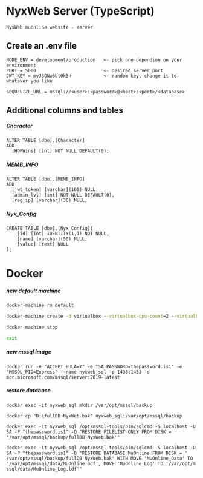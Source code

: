# NyxWeb Server (TypeScript)

`NyxWeb muonline website - server`

## Create an .env file

```
NODE_ENV = development/production   <- pick one dependion on your environment
PORT = 5000                         <- desired server port
JWT_KEY = myJSONw3bt0k3n            <- random key, change it to whatever you like

SEQUELIZE_URL = mssql://<user>:<password>@<host>:<port>/<database>
```

## Additional columns and tables

##### Character

```
ALTER TABLE [dbo].[Character]
ADD
  [HOFWins] [int] NOT NULL DEFAULT(0);
```

##### MEMB_INFO

```
ALTER TABLE [dbo].[MEMB_INFO]
ADD
  [jwt_token] [varchar](100) NULL,
  [admin_lvl] [int] NOT NULL DEFAULT(0),
  [reg_ip] [varchar](30) NULL;
```

##### Nyx_Config

```
CREATE TABLE [dbo].[Nyx_Config](
	[id] [int] IDENTITY(1,1) NOT NULL,
	[name] [varchar](50) NULL,
	[value] [text] NULL
);
```

# Docker

##### new default machine

```cmd
docker-machine rm default

docker-machine create -d virtualbox --virtualbox-cpu-count=2 --virtualbox-memory=4096 --virtualbox-disk-size=50000 default

docker-machine stop

exit
```

##### new mssql image

```
docker run -e "ACCEPT_EULA=Y" -e "SA_PASSWORD=thepassword.is1" -e "MSSQL_PID=Express" --name nyxweb_sql -p 1433:1433 -d mcr.microsoft.com/mssql/server:2019-latest
```

##### restore database

```
docker exec -it nyxweb_sql mkdir /var/opt/mssql/backup

docker cp "D:\fullDB NyxWeb.bak" nyxweb_sql:/var/opt/mssql/backup

docker exec -it nyxweb_sql /opt/mssql-tools/bin/sqlcmd -S localhost -U SA -P "thepassword.is1" -Q "RESTORE FILELIST ONLY FROM DISK = '/var/opt/mssql/backup/fullDB NyxWeb.bak'"

docker exec -it nyxweb_sql /opt/mssql-tools/bin/sqlcmd -S localhost -U SA -P "thepassword.is1" -Q "RESTORE DATABASE MuOnline FROM DISK = '
/var/opt/mssql/backup/fullDB NyxWeb.bak' WITH MOVE 'MuOnline_Data' TO '/var/opt/mssql/data/MuOnline.mdf', MOVE 'MuOnline_Log' TO '/var/opt/m
ssql/data/MuOnline_Log.ldf'"
```
